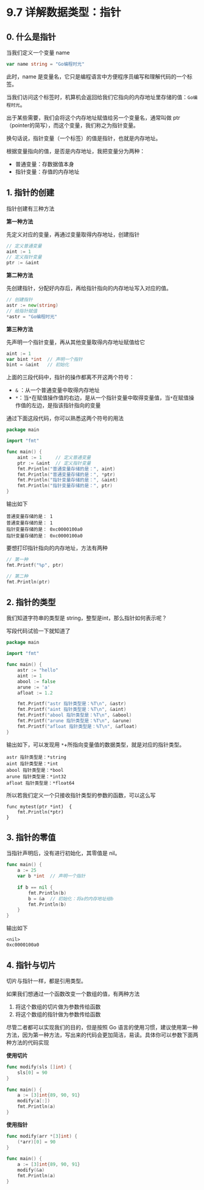 # 9.7 详解数据类型：指针

## 0. 什么是指针

当我们定义一个变量 name

```go
var name string = "Go编程时光"
```

此时，name 是变量名，它只是编程语言中方便程序员编写和理解代码的一个标签。

当我们访问这个标签时，机算机会返回给我们它指向的内存地址里存储的值：`Go编程时光`。

出于某些需要，我们会将这个内存地址赋值给另一个变量名，通常叫做 ptr（pointer的简写），而这个变量，我们称之为指针变量。

换句话说，指针变量（一个标签）的值是指针，也就是内存地址。

根据变量指向的值，是否是内存地址，我把变量分为两种：

- 普通变量：存数据值本身
- 指针变量：存值的内存地址



## 1. 指针的创建

指针创建有三种方法

**第一种方法**

先定义对应的变量，再通过变量取得内存地址，创建指针

```go
// 定义普通变量
aint := 1
// 定义指针变量
ptr := &aint     
```



**第二种方法**

先创建指针，分配好内存后，再给指针指向的内存地址写入对应的值。

```go
// 创建指针
astr := new(string)
// 给指针赋值
*astr = "Go编程时光"
```



**第三种方法**

先声明一个指针变量，再从其他变量取得内存地址赋值给它

```go
aint := 1
var bint *int  // 声明一个指针
bint = &aint   // 初始化
```



上面的三段代码中，指针的操作都离不开这两个符号：

- `&` ：从一个普通变量中取得内存地址
- `*`：当`*`在赋值操作值的右边，是从一个指针变量中取得变量值，当`*`在赋值操作值的左边，是指该指针指向的变量



通过下面这段代码，你可以熟悉这两个符号的用法

```go
package main

import "fmt"

func main() {
	aint := 1     // 定义普通变量
	ptr := &aint  // 定义指针变量
	fmt.Println("普通变量存储的是：", aint)
	fmt.Println("普通变量存储的是：", *ptr)
	fmt.Println("指针变量存储的是：", &aint)
	fmt.Println("指针变量存储的是：", ptr)
}
```

输出如下

```
普通变量存储的是： 1
普通变量存储的是： 1
指针变量存储的是： 0xc0000100a0
指针变量存储的是： 0xc0000100a0
```



要想打印指针指向的内存地址，方法有两种

```go
// 第一种
fmt.Printf("%p", ptr)

// 第二种
fmt.Println(ptr)
```



## 2. 指针的类型

我们知道字符串的类型是 string，整型是int，那么指针如何表示呢？

写段代码试验一下就知道了

```go
package main

import "fmt"

func main() {
	astr := "hello"
	aint := 1
	abool := false
	arune := 'a'
	afloat := 1.2

	fmt.Printf("astr 指针类型是：%T\n", &astr)
	fmt.Printf("aint 指针类型是：%T\n", &aint)
	fmt.Printf("abool 指针类型是：%T\n", &abool)
	fmt.Printf("arune 指针类型是：%T\n", &arune)
	fmt.Printf("afloat 指针类型是：%T\n", &afloat)
}
```

输出如下，可以发现用 `*`+所指向变量值的数据类型，就是对应的指针类型。

```
astr 指针类型是：*string
aint 指针类型是：*int
abool 指针类型是：*bool
arune 指针类型是：*int32
afloat 指针类型是：*float64
```

所以若我们定义一个只接收指针类型的参数的函数，可以这么写

```
func mytest(ptr *int)  {
	fmt.Println(*ptr)
}
```



## 3. 指针的零值

当指针声明后，没有进行初始化，其零值是 nil。

```go
func main() {  
    a := 25
	var b *int  // 声明一个指针
	
    if b == nil {
        fmt.Println(b)
        b = &a  // 初始化：将a的内存地址给b
        fmt.Println(b)
    }
}
```

输出如下

```
<nil>
0xc0000100a0
```



## 4. 指针与切片

切片与指针一样，都是引用类型。

如果我们想通过一个函数改变一个数组的值，有两种方法

1. 将这个数组的切片做为参数传给函数
2. 将这个数组的指针做为参数传给函数



尽管二者都可以实现我们的目的，但是按照 Go 语言的使用习惯，建议使用第一种方法，因为第一种方法，写出来的代码会更加简洁，易读。具体你可以参数下面两种方法的代码实现

**使用切片**

```go
func modify(sls []int) {  
	sls[0] = 90
}
	
func main() {  
    a := [3]int{89, 90, 91}
    modify(a[:])
    fmt.Println(a)
}
```

**使用指针**

```go
func modify(arr *[3]int) {  
	(*arr)[0] = 90
}
	
func main() {  
    a := [3]int{89, 90, 91}
    modify(&a)
    fmt.Println(a)
}
```
